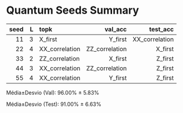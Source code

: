 # Quantum Seeds Summary

| seed | L | topk | val_acc | test_acc |
|---:|---:|:---|---:|---:|
| 11 | 3 | X_first|Y_first|XX_correlation | 85.00% | 100.00% |
| 22 | 4 | XX_correlation|ZZ_correlation|X_first | 100.00% | 80.00% |
| 33 | 2 | ZZ_correlation|X_first|Z_first | 100.00% | 90.00% |
| 44 | 3 | XX_correlation|ZZ_correlation|Z_first | 95.00% | 95.00% |
| 55 | 4 | XX_correlation|Y_first|Z_first | 100.00% | 90.00% |

Média±Desvio (Val): 96.00% ± 5.83%

Média±Desvio (Test): 91.00% ± 6.63%
